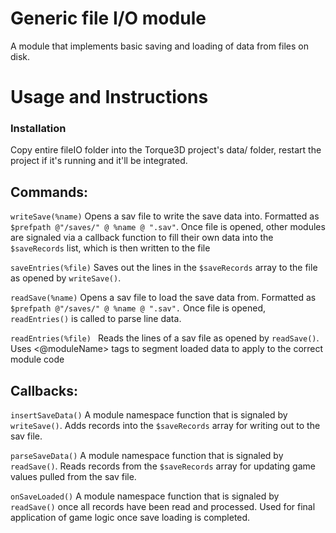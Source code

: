 # Generic file I/O module
A module that implements basic saving and loading of data from files on disk. 

# Usage and Instructions
### Installation
Copy entire fileIO folder into the Torque3D project's data/ folder, restart the project if it's running and it'll be integrated.

## Commands:
```writeSave(%name)```
Opens a sav file to write the save data into. Formatted as ```$prefpath @"/saves/" @ %name @ ".sav"```. Once file is opened, other modules are signaled via a callback function to fill their own data into the ```$saveRecords``` list, which is then written to the file

```saveEntries(%file)```
Saves out the lines in the ```$saveRecords``` array to the file as opened by ```writeSave()```.

```readSave(%name)```
Opens a sav file to load the save data from. Formatted as ```$prefpath @"/saves/" @ %name @ ".sav".``` Once file is opened, ```readEntries()``` is called to parse line data. 

```readEntries(%file) ```
Reads the lines of a sav file as opened by ```readSave()```. Uses <@moduleName> tags to segment loaded data to apply to the correct module code

## Callbacks: 
```insertSaveData()```
A module namespace function that is signaled by ```writeSave()```. Adds records into the ```$saveRecords``` array for writing out to the sav file.

```parseSaveData()```
A module namespace function that is signaled by ```readSave()```. Reads records from the ```$saveRecords``` array for updating game values pulled from the sav file. 

```onSaveLoaded()```
A module namespace function that is signaled by ```readSave()``` once all records have been read and processed. Used for final application of game logic once save loading is completed.
